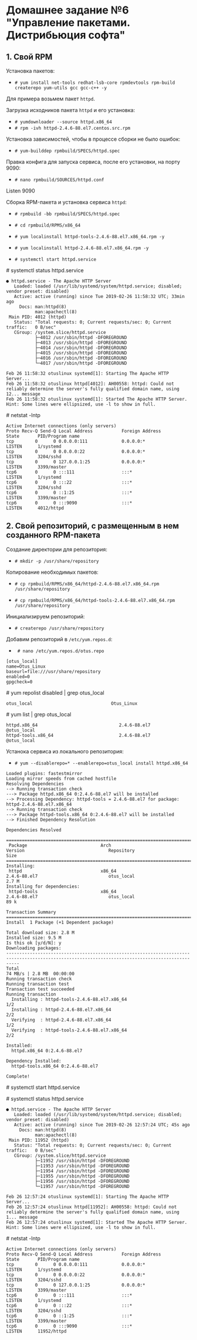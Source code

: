# Домашнее задание №6 "Управление пакетами. Дистрибьюция софта"

## 1. Свой RPM

Установка пакетов:

* ```# yum install net-tools redhat-lsb-core rpmdevtools rpm-build createrepo yum-utils gcc gcc-c++ -y```

Для примера возьмем пакет ```httpd```.

Загрузка исходников пакета ```httpd``` и его установка:

* ```# yumdownloader --source httpd.x86_64```
* ```# rpm -ivh httpd-2.4.6-88.el7.centos.src.rpm```

Установка зависимостей, чтобы в процессе сборки не было ошибок:

* ```# yum-builddep rpmbuild/SPECS/httpd.spec```

Правка конфига для запуска сервиса, после его установки, на порту 9090:

* ```# nano rpmbuild/SOURCES/httpd.conf```

Listen 9090

Сборка RPM-пакета и установка сервиса ```httpd```:

* ```# rpmbuild -bb rpmbuild/SPECS/httpd.spec```

* ```# cd rpmbuild/RPMS/x86_64```

* ```# yum localinstall httpd-tools-2.4.6-88.el7.x86_64.rpm -y```

* ```# yum localinstall httpd-2.4.6-88.el7.x86_64.rpm -y```

* ```# systemctl start httpd.service```

\# systemctl status httpd.service

```
● httpd.service - The Apache HTTP Server
   Loaded: loaded (/usr/lib/systemd/system/httpd.service; disabled; vendor preset: disabled)
   Active: active (running) since Tue 2019-02-26 11:58:32 UTC; 33min ago
     Docs: man:httpd(8)
           man:apachectl(8)
 Main PID: 4012 (httpd)
   Status: "Total requests: 0; Current requests/sec: 0; Current traffic:   0 B/sec"
   CGroup: /system.slice/httpd.service
           ├─4012 /usr/sbin/httpd -DFOREGROUND
           ├─4013 /usr/sbin/httpd -DFOREGROUND
           ├─4014 /usr/sbin/httpd -DFOREGROUND
           ├─4015 /usr/sbin/httpd -DFOREGROUND
           ├─4016 /usr/sbin/httpd -DFOREGROUND
           └─4017 /usr/sbin/httpd -DFOREGROUND

Feb 26 11:58:32 otuslinux systemd[1]: Starting The Apache HTTP Server...
Feb 26 11:58:32 otuslinux httpd[4012]: AH00558: httpd: Could not reliably determine the server's fully qualified domain name, using 12... message
Feb 26 11:58:32 otuslinux systemd[1]: Started The Apache HTTP Server.
Hint: Some lines were ellipsized, use -l to show in full.
```

\# netstat -lntp

```
Active Internet connections (only servers)
Proto Recv-Q Send-Q Local Address           Foreign Address         State       PID/Program name    
tcp        0      0 0.0.0.0:111             0.0.0.0:*               LISTEN      1/systemd           
tcp        0      0 0.0.0.0:22              0.0.0.0:*               LISTEN      3204/sshd           
tcp        0      0 127.0.0.1:25            0.0.0.0:*               LISTEN      3399/master         
tcp6       0      0 :::111                  :::*                    LISTEN      1/systemd           
tcp6       0      0 :::22                   :::*                    LISTEN      3204/sshd           
tcp6       0      0 ::1:25                  :::*                    LISTEN      3399/master         
tcp6       0      0 :::9090                 :::*                    LISTEN      4012/httpd
```

## 2. Свой репозиторий, с размещенным в нем созданного RPM-пакета

Создание директории для репозитория:

* ```# mkdir -p /usr/share/repository```

Копирование необходимых пакетов:

* ```# cp rpmbuild/RPMS/x86_64/httpd-2.4.6-88.el7.x86_64.rpm /usr/share/repository```

* ```# cp rpmbuild/RPMS/x86_64/httpd-tools-2.4.6-88.el7.x86_64.rpm /usr/share/repository```

Инициализируем репозиторий:

* ```# createrepo /usr/share/repository```

Добавим репозиторий в ```/etc/yum.repos.d```:

* ``` # nano /etc/yum.repos.d/otus.repo```

```
[otus_local]
name=Otus_Linux
baseurl=file:///usr/share/repository
enabled=0
gpgcheck=0
```

\# yum repolist disabled | grep otus_local

```otus_local                              Otus_Linux```

\# yum list | grep otus_local

```
httpd.x86_64                               2.4.6-88.el7                @otus_local
httpd-tools.x86_64                         2.4.6-88.el7                @otus_local
```

Устанока сервиса из локального репозитория:

* ```# yum --disablerepo=* --enablerepo=otus_local install httpd.x86_64```

```
Loaded plugins: fastestmirror
Loading mirror speeds from cached hostfile
Resolving Dependencies
--> Running transaction check
---> Package httpd.x86_64 0:2.4.6-88.el7 will be installed
--> Processing Dependency: httpd-tools = 2.4.6-88.el7 for package: httpd-2.4.6-88.el7.x86_64
--> Running transaction check
---> Package httpd-tools.x86_64 0:2.4.6-88.el7 will be installed
--> Finished Dependency Resolution

Dependencies Resolved

=================================================================================================================================================
 Package                            Arch                          Version                                Repository                         Size
=================================================================================================================================================
Installing:
 httpd                              x86_64                        2.4.6-88.el7                           otus_local                        2.7 M
Installing for dependencies:
 httpd-tools                        x86_64                        2.4.6-88.el7                           otus_local                         89 k

Transaction Summary
=================================================================================================================================================
Install  1 Package (+1 Dependent package)

Total download size: 2.8 M
Installed size: 9.5 M
Is this ok [y/d/N]: y
Downloading packages:
-------------------------------------------------------------------------------------------------------------------------------------------------
Total                                                                                                             74 MB/s | 2.8 MB  00:00:00     
Running transaction check
Running transaction test
Transaction test succeeded
Running transaction
  Installing : httpd-tools-2.4.6-88.el7.x86_64                                                                                               1/2 
  Installing : httpd-2.4.6-88.el7.x86_64                                                                                                     2/2 
  Verifying  : httpd-2.4.6-88.el7.x86_64                                                                                                     1/2 
  Verifying  : httpd-tools-2.4.6-88.el7.x86_64                                                                                               2/2 

Installed:
  httpd.x86_64 0:2.4.6-88.el7                                                                                                                    

Dependency Installed:
  httpd-tools.x86_64 0:2.4.6-88.el7                                                                                                              

Complete!
```

\# systemctl start httpd.service

\# systemctl status httpd.service

```
● httpd.service - The Apache HTTP Server
   Loaded: loaded (/usr/lib/systemd/system/httpd.service; disabled; vendor preset: disabled)
   Active: active (running) since Tue 2019-02-26 12:57:24 UTC; 45s ago
     Docs: man:httpd(8)
           man:apachectl(8)
 Main PID: 11952 (httpd)
   Status: "Total requests: 0; Current requests/sec: 0; Current traffic:   0 B/sec"
   CGroup: /system.slice/httpd.service
           ├─11952 /usr/sbin/httpd -DFOREGROUND
           ├─11953 /usr/sbin/httpd -DFOREGROUND
           ├─11954 /usr/sbin/httpd -DFOREGROUND
           ├─11955 /usr/sbin/httpd -DFOREGROUND
           ├─11956 /usr/sbin/httpd -DFOREGROUND
           └─11957 /usr/sbin/httpd -DFOREGROUND

Feb 26 12:57:24 otuslinux systemd[1]: Starting The Apache HTTP Server...
Feb 26 12:57:24 otuslinux httpd[11952]: AH00558: httpd: Could not reliably determine the server's fully qualified domain name, using 1... message
Feb 26 12:57:24 otuslinux systemd[1]: Started The Apache HTTP Server.
Hint: Some lines were ellipsized, use -l to show in full.
```

\# netstat -lntp

```
Active Internet connections (only servers)
Proto Recv-Q Send-Q Local Address           Foreign Address         State       PID/Program name    
tcp        0      0 0.0.0.0:111             0.0.0.0:*               LISTEN      1/systemd           
tcp        0      0 0.0.0.0:22              0.0.0.0:*               LISTEN      3204/sshd           
tcp        0      0 127.0.0.1:25            0.0.0.0:*               LISTEN      3399/master         
tcp6       0      0 :::111                  :::*                    LISTEN      1/systemd           
tcp6       0      0 :::22                   :::*                    LISTEN      3204/sshd           
tcp6       0      0 ::1:25                  :::*                    LISTEN      3399/master         
tcp6       0      0 :::9090                 :::*                    LISTEN      11952/httpd
```